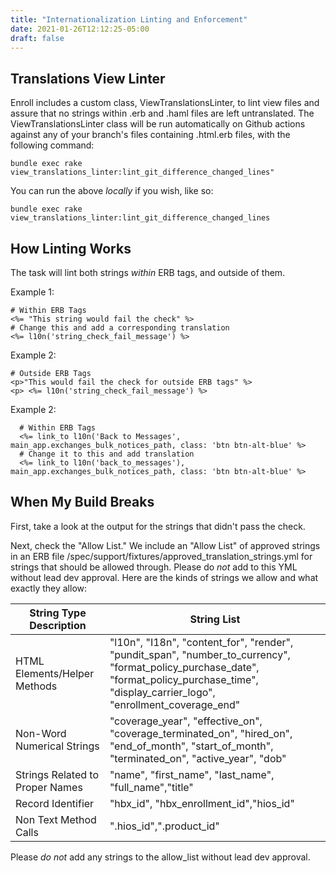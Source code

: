 ```yaml
---
title: "Internationalization Linting and Enforcement"
date: 2021-01-26T12:12:25-05:00
draft: false
---
```


## Translations View Linter

Enroll includes a custom class, ViewTranslationsLinter, to lint view files and assure that no strings within .erb and .haml files are left untranslated. The ViewTranslationsLinter class will be run automatically on Github actions against any of your branch's files containing .html.erb files, with the following command:

```
bundle exec rake view_translations_linter:lint_git_difference_changed_lines"
```

You can run the above *locally* if you wish, like so:
```
bundle exec rake view_translations_linter:lint_git_difference_changed_lines
```

## How Linting Works

The task will lint both strings *within* ERB tags, and outside of them.

Example 1:
```
# Within ERB Tags
<%= "This string would fail the check" %>
# Change this and add a corresponding translation
<%= l10n('string_check_fail_message') %>
```

Example 2:
```
# Outside ERB Tags
<p>"This would fail the check for outside ERB tags" %>
<p> <%= l10n('string_check_fail_message') %>

```

Example 2:

```
  # Within ERB Tags
  <%= link_to l10n('Back to Messages', main_app.exchanges_bulk_notices_path, class: 'btn btn-alt-blue' %>
  # Change it to this and add translation
  <%= link_to l10n('back_to_messages'), main_app.exchanges_bulk_notices_path, class: 'btn btn-alt-blue' %>

```


## When My Build Breaks

First, take a look at the output for the strings that didn't pass the check. 

Next, check the "Allow List." We include an "Allow List" of approved strings in an ERB file /spec/support/fixtures/approved_translation_strings.yml for strings that should be allowed through. Please do *not* add to this YML without lead dev approval. Here are the kinds of strings we allow and what exactly they allow:

| String Type Description                       | String List                                                                                                                             |
| -------------------------------------         | -----------                                                                                                                             |
| HTML Elements/Helper Methods                  | "l10n", "I18n", "content_for", "render", "pundit_span", "number_to_currency", "format_policy_purchase_date", "format_policy_purchase_time", "display_carrier_logo", "enrollment_coverage_end"                                                                                                                                  |
| Non-Word Numerical Strings                    | "coverage_year", "effective_on", "coverage_terminated_on", "hired_on", "end_of_month", "start_of_month", "terminated_on", "active_year", "dob"                                                                                                                                                                                     |
| Strings Related to Proper Names               | "name", "first_name", "last_name", "full_name","title"                                                                                  |
| Record Identifier                             | "hbx_id", "hbx_enrollment_id","hios_id"                                                                                                 |
| Non Text Method Calls                         | ".hios_id",".product_id"                                                                                                                |

Please *do not* add any strings to the allow_list without lead dev approval.
